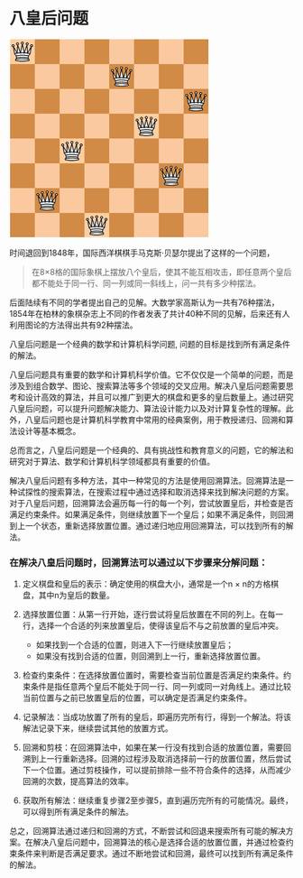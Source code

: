 # 八皇后问题

![eight-queen-chessborad](../../../resources/images/eight-queen-chessborad.png)

时间退回到1848年，国际西洋棋棋手马克斯·贝瑟尔提出了这样的一个问题，

> 在8×8格的国际象棋上摆放八个皇后，使其不能互相攻击，即任意两个皇后都不能处于同一行、同一列或同一斜线上，问一共有多少种摆法。

后面陆续有不同的学者提出自己的见解。大数学家高斯认为一共有76种摆法，1854年在柏林的象棋杂志上不同的作者发表了共计40种不同的见解，后来还有人利用图论的方法得出共有92种摆法。

八皇后问题是一个经典的数学和计算机科学问题, 问题的目标是找到所有满足条件的解法。

八皇后问题具有重要的数学和计算机科学价值。它不仅仅是一个简单的问题，而是涉及到组合数学、图论、搜索算法等多个领域的交叉应用。解决八皇后问题需要思考和设计高效的算法，并且可以推广到更大的棋盘和更多的皇后数量上。通过研究八皇后问题，可以提升问题解决能力、算法设计能力以及对计算复杂性的理解。此外，八皇后问题也是计算机科学教育中常用的经典案例，用于教授递归、回溯和算法设计等基本概念。

总而言之，八皇后问题是一个经典的、具有挑战性和教育意义的问题，它的解法和研究对于算法、数学和计算机科学领域都具有重要的价值。

解决八皇后问题有多种方法，其中一种常见的方法是使用回溯算法。回溯算法是一种试探性的搜索算法，在搜索过程中通过选择和取消选择来找到解决问题的方案。对于八皇后问题，回溯算法会遍历每一行的每一个列，尝试放置皇后，并检查是否满足约束条件。如果满足条件，则继续放置下一个皇后；如果不满足条件，则回溯到上一个状态，重新选择放置位置。通过递归地应用回溯算法，可以找到所有的解法。


### 在解决八皇后问题时，回溯算法可以通过以下步骤来分解问题：

1. 定义棋盘和皇后的表示：确定使用的棋盘大小，通常是一个n × n的方格棋盘，其中n为皇后的数量。

2. 选择放置位置：从第一行开始，逐行尝试将皇后放置在不同的列上。在每一行，选择一个合适的列来放置皇后，使得该皇后不与之前放置的皇后冲突。 
   - 如果找到一个合适的位置，则进入下一行继续放置皇后；
   - 如果没有找到合适的位置，则回溯到上一行，重新选择放置位置。

3. 检查约束条件：在选择放置位置时，需要检查当前位置是否满足约束条件。约束条件是指任意两个皇后不能处于同一行、同一列或同一对角线上。通过比较当前位置与之前已放置皇后的位置，可以确定是否满足约束条件。

4. 记录解法：当成功放置了所有的皇后，即遍历完所有行，得到一个解法。将该解法记录下来，继续尝试其他的放置方式。

5. 回溯和剪枝：在回溯算法中，如果在某一行没有找到合适的放置位置，需要回溯到上一行重新选择。回溯的过程涉及取消选择前一行的放置位置，然后尝试下一个位置。通过剪枝操作，可以提前排除一些不符合条件的选择，从而减少回溯的次数，提高算法的效率。

6. 获取所有解法：继续重复步骤2至步骤5，直到遍历完所有的可能情况。最终，可以得到所有满足条件的解法。

总之，回溯算法通过递归和回溯的方式，不断尝试和回退来搜索所有可能的解决方案。在解决八皇后问题中，回溯算法的核心是选择合适的放置位置，并通过检查约束条件来判断是否满足要求。通过不断地尝试和回溯，最终可以找到所有满足条件的解法。
